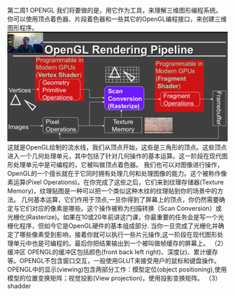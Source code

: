 第二周1 OPENGL
我们将要做的是，用它作为工具，来理解三维图形编程系统。你可以使用顶点着色器、片段着色器和一些其它的OpenGL编程接口，来创建三维图形程序。
![](/Computer_Graphics/images/28.png)
这就是OpenGL绘制的流水线，我们从顶点开始，这些是三角形的顶点。这些顶点进入一个几何处理单元，其中包括了针对几何操作的基本运算。这一阶段在现代图形处理单元中是可编程的，它被叫做顶点着色器。
我们也可以对图像进行操作，OpenGL的一个擅长就在于它同时拥有处理几何和处理图像的能力。这个被称作像素运算(Pixel Operations)。在你完成了这些之后，它们来到纹理存储器(Texture Memory)，纹理贴图是一种可以把一个类似这种木纹的纹理贴到你的场景中的方法。
几何基本运算，它们作用于顶点,一旦你得到了屏幕上的顶点，你仍然需要确定与它们对应的像素是哪些。这个操作被称为扫描转换（Scan Conversion）或光栅化(Rasterize)。如果在10或20年前讲这门课，你最重要的任务会是写一个光栅化程序，但如今它是OpenGL硬件的基本组成部分.
当你一旦完成了光栅化并确定了哪些像素受到影响，接着你就可以执行一些片元操作,这一阶段在现代图形处理单元中也是可编程的。最后你把结果输出到一个被叫做帧缓存的屏幕上。
（2）缓冲区
OPENGL的缓冲区包括颜色(front back left right)、深度(z)、累计缓存等。OPENGL不包含窗口交互，一般使用GLUT来接受用户的鼠标和键盘操作。
OPENGL中的显示(viewing)包含两部分工作：模型定位(object positioning),使用模型的位置变换矩阵；视觉投影(View projection)，使用投影变换矩阵。
（3）shadder
